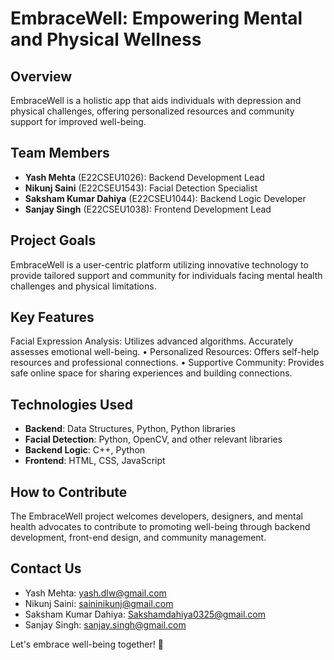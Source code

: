 # EmbraceWell: Empowering Mental and Physical Wellness

## Overview
EmbraceWell is a holistic app that aids individuals with depression and physical challenges, offering personalized resources and community support for improved well-being.
## Team Members
- **Yash Mehta** (E22CSEU1026): Backend Development Lead
- **Nikunj Saini** (E22CSEU1543): Facial Detection Specialist
- **Saksham Kumar Dahiya** (E22CSEU1044): Backend Logic Developer
- **Sanjay Singh** (E22CSEU1038): Frontend Development Lead

## Project Goals
EmbraceWell is a user-centric platform utilizing innovative technology to provide tailored support and community for individuals facing mental health challenges and physical limitations.

## Key Features
Facial Expression Analysis: Utilizes advanced algorithms. Accurately assesses emotional well-being.
• Personalized Resources: Offers self-help resources and professional connections.
• Supportive Community: Provides safe online space for sharing experiences and building connections.

## Technologies Used
- **Backend**: Data Structures, Python, Python libraries
- **Facial Detection**: Python, OpenCV, and other relevant libraries
- **Backend Logic**: C++, Python
- **Frontend**: HTML, CSS, JavaScript

## How to Contribute
The EmbraceWell project welcomes developers, designers, and mental health advocates to contribute to promoting well-being through backend development, front-end design, and community management.

## Contact Us
- Yash Mehta: yash.dlw@gmail.com
- Nikunj Saini: saininikunj@gmail.com
- Saksham Kumar Dahiya: Sakshamdahiya0325@gmail.com
- Sanjay Singh: sanjay.singh@gmail.com

Let's embrace well-being together! 🌟
